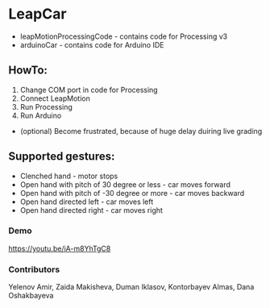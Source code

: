 # LeapCar

- leapMotionProcessingCode - contains code for Processing v3
- arduinoCar - contains code for Arduino IDE

## HowTo:
1. Change COM port in code for Processing
2. Connect LeapMotion
3. Run Processing
4. Run Arduino
  - (optional) Become frustrated, because of huge delay duiring live grading


## Supported gestures:

- Clenched hand - motor stops
- Open hand with pitch of 30 degree or less - car moves forward
- Open hand with pitch of -30 degree or more - car moves backward
- Open hand directed left - car moves left
- Open hand directed right - car moves right

### Demo
https://youtu.be/iA-m8YhTgC8

### Contributors
Yelenov Amir, Zaida Makisheva, Duman Iklasov, Kontorbayev Almas, Dana Oshakbayeva
